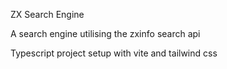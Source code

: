 ZX Search Engine

A search engine utilising the zxinfo search api

Typescript project setup with vite and tailwind css